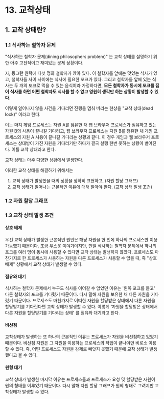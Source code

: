 # 13. 교착상태

## 1. 교착 상태란?&#x20;

### 1.1 식사하는 철학자 문제&#x20;

"식사하는 철학자 문제(dining philosophers problem)" 는 교착 상태를 설명하기 위한 아주 고전적이고 재미있는 문제 상황이다.&#x20;

자, 동그란 원탁에 다섯 명의 철학자가 앉아 있다. 이 철학자를 앞에는 맛있는 식사가 있고, 철학자들 사이 사이에는 식사에 필요한 포크가 있다. 그리고 철학자들 앞에 있는 식사는 두 개의 포크로 먹을 수 있는 음식이라 가정하다면, **모든 철학자가 동시에 포크를 집어 식사를 하면 어떤 철학자도 식사를 할 수 없고 영원히 생각만 하는 상황이 발생할 수 있다.**

이렇게 일어나지 않을 사건을 기다리면 진행을 멈춰 버리는 현상을 "교착 상태(dead lock)" 이라고 한다.&#x20;

이는 마치 게임 프로세스는 자원 A를 점유한 채 웹 브라우저 프로세스가 점유하고 있는 자원 B의 사용이 끝나길 기다리고, 웹 브라우저 프로세스는 자원 B를 점유한 채 게임 프로세스의 자원 A 사용이 끝나길 기다리는 상황과 같다. 이 경우 게임과 웹 브라우저 프로세스는 상대방이 가진 자원을 기다리기만 하다가 결국 실행 한번 못하는 상황이 벌어진다. 이를 교착 상태라고 한다.&#x20;

교착 상태는 아주 다양한 상황에서 발생한다.&#x20;

이러한 교착 상태를 해결하기 위해서는&#x20;

1. 교착 상태가 발생했을 때의 상황을 정확히 표현하고, (자원 할당 그래프)
2. 교착 상태가 일어나는 근본적인 이유에 대해 알아야 한다. (교착 상태 발생 조건)&#x20;

### 1.2 자원 할당 그래프&#x20;

### 1.3 교착 상태 발생 조건&#x20;

#### 상호 배제&#x20;

우선 교착 상태가 발생한 근본적인 원인은 해당 자원을 한 번에 하나의 프로세스만 이용 가능했기 때문이다. 조금 우스운 이야기이지만, 만일 식사하는 철학자 문제에서 하나의 포크를 여러 명이 동시에 사용할 수 있다면 교착 상태는 발생하지 않았다.  프로세스도 마찬가지로 한 프로세스가 사용하는 자원을 다른 프로세스가 사용할 수 없을 때, 즉 "상호 배제" 상황에서 교착 상태가 발생할 수 있다.&#x20;

#### 점유와 대기&#x20;

식사하는 철학자 문제에서 누구도 식사를 이어갈 수 없었던 이유는 '왼쪽 포크를 들고' 다른 철학자의 포크를 기다렸기 때문이다. 다시 말해 자원을 보유한 채 다른 자원을 기다렸기 때문이다. 프로세스도 마찬가지로 어떠한 자원을 할당받은 상태에서 다른 자원을 할당받기를 기다린다면 교착 상태가 발생할 수 있다. 이렇게 '자원을 할당받은 상태에서 다른 자원을 할당받기를 기다리는 상태' 를 점유와 대기라고 한다.&#x20;

#### 비선점&#x20;

교착상태가 발생하는 또 하나의 근본적인 이유는 프로세스가 자원을 비선점하고 있었기 때문이다. 비선점 자원은 그 자원을 이용하는 프로세스의 작업이 끝나야만 비로소 이용할 수 있다. 즉, 어떤 프로세스도 자원을 강제로 빼앗지 못했기 때문에 교착 상태가 발생했다고 볼 수 있다.&#x20;

#### 원형 대기&#x20;

교착 상태가 발생한 마지막 이유는 프로세스들과 프로세스가 요청 및 할당받은 자원이 원의 형태를 이루었기 때문이다. 다시 말해 자원 할당 그래프가 원의 형태로 그려지만 교착상태가 발생할 수 있다.&#x20;

